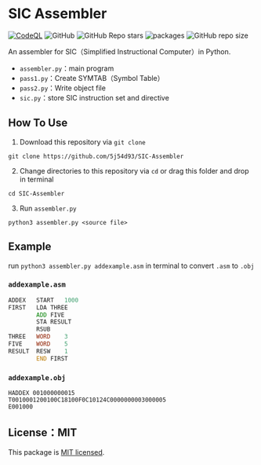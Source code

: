 # SIC Assembler

[![CodeQL](https://github.com/5j54d93/SIC-Assembler/actions/workflows/codeql-analysis.yml/badge.svg)](https://github.com/5j54d93/SIC-Assembler/actions/workflows/codeql-analysis.yml)
![GitHub](https://img.shields.io/github/license/5j54d93/SIC-Assembler)
![GitHub Repo stars](https://img.shields.io/github/stars/5j54d93/SIC-Assembler)
![packages](https://img.shields.io/badge/Python-%3E%3D%20v3.10-blue)
![GitHub repo size](https://img.shields.io/github/repo-size/5j54d93/SIC-Assembler)

An assembler for SIC（Simplified Instructional Computer）in Python.

- `assembler.py`：main program
- `pass1.py`：Create SYMTAB（Symbol Table）
- `pass2.py`：Write object file
- `sic.py`：store SIC instruction set and directive

## How To Use

1. Download this repository via `git clone`

```shell
git clone https://github.com/5j54d93/SIC-Assembler
```

2. Change directories to this repository via `cd` or drag this folder and drop in terminal

```shell
cd SIC-Assembler
```

3. Run `assembler.py`

```shell
python3 assembler.py <source file>
```

## Example

run `python3 assembler.py addexample.asm` in terminal to convert `.asm` to `.obj`

### `addexample.asm`

```asm
ADDEX	START	1000
FIRST	LDA	THREE
        ADD	FIVE
        STA	RESULT
        RSUB
THREE	WORD	3
FIVE	WORD	5
RESULT	RESW	1
        END	FIRST
```

### `addexample.obj`

```obj
HADDEX 001000000015
T0010001200100C18100F0C10124C0000000003000005
E001000
```

## License：MIT

This package is [MIT licensed](https://github.com/5j54d93/SIC-Assembler/blob/main/LICENSE).
